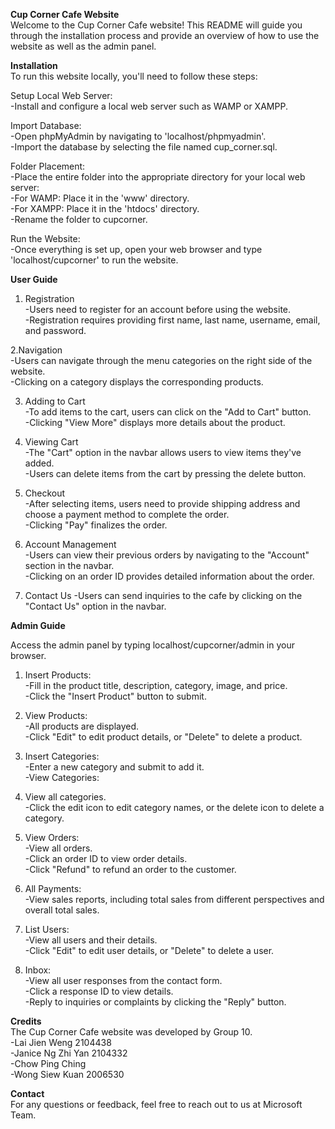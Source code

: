 **Cup Corner Cafe Website**  
Welcome to the Cup Corner Cafe website! This README will guide you through the installation process and provide an overview of how to use the website as well as the admin panel.

**Installation**  
To run this website locally, you'll need to follow these steps:

Setup Local Web Server:  
-Install and configure a local web server such as WAMP or XAMPP.

Import Database:  
-Open phpMyAdmin by navigating to 'localhost/phpmyadmin'.  
-Import the database by selecting the file named cup_corner.sql.  

Folder Placement:  
-Place the entire folder into the appropriate directory for your local web server:  
  -For WAMP: Place it in the 'www' directory.  
  -For XAMPP: Place it in the 'htdocs' directory.  
-Rename the folder to cupcorner.  

Run the Website:  
-Once everything is set up, open your web browser and type 'localhost/cupcorner' to run the website.  

**User Guide**  
1. Registration  
  -Users need to register for an account before using the website.  
  -Registration requires providing first name, last name, username, email, and password.  

2.Navigation  
  -Users can navigate through the menu categories on the right side of the website.  
  -Clicking on a category displays the corresponding products.  

3. Adding to Cart  
  -To add items to the cart, users can click on the "Add to Cart" button.  
  -Clicking "View More" displays more details about the product.  

4. Viewing Cart  
  -The "Cart" option in the navbar allows users to view items they've added.  
  -Users can delete items from the cart by pressing the delete button.  

5. Checkout  
  -After selecting items, users need to provide shipping address and choose a payment method to complete the order.  
  -Clicking "Pay" finalizes the order.  

6. Account Management  
  -Users can view their previous orders by navigating to the "Account" section in the navbar.  
  -Clicking on an order ID provides detailed information about the order.  

7. Contact Us
  -Users can send inquiries to the cafe by clicking on the "Contact Us" option in the navbar.

**Admin Guide**  

Access the admin panel by typing localhost/cupcorner/admin in your browser.  

1. Insert Products:  
  -Fill in the product title, description, category, image, and price.  
  -Click the "Insert Product" button to submit.  

2. View Products:  
  -All products are displayed.  
  -Click "Edit" to edit product details, or "Delete" to delete a product.  

3. Insert Categories:  
  -Enter a new category and submit to add it.  
  -View Categories:  

4. View all categories.  
  -Click the edit icon to edit category names, or the delete icon to delete a category.  

5. View Orders:  
  -View all orders.  
  -Click an order ID to view order details.  
  -Click "Refund" to refund an order to the customer.  
   
6. All Payments:  
  -View sales reports, including total sales from different perspectives and overall total sales.  

7. List Users:  
  -View all users and their details.  
  -Click "Edit" to edit user details, or "Delete" to delete a user.  

8. Inbox:  
  -View all user responses from the contact form.  
  -Click a response ID to view details.  
  -Reply to inquiries or complaints by clicking the "Reply" button.  

**Credits**  
The Cup Corner Cafe website was developed by Group 10.  
-Lai Jien Weng         2104438  
-Janice Ng Zhi Yan     2104332  
-Chow Ping Ching         
-Wong Siew Kuan        2006530  

**Contact**  
For any questions or feedback, feel free to reach out to us at Microsoft Team.  
